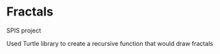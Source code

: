# Fractals
SPIS project

Used Turtle library to create a recursive function that would draw fractals
